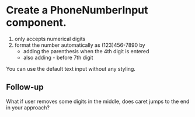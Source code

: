 # Create a PhoneNumberInput component.

1. only accepts numerical digits
2. format the number automatically as (123)456-7890 by
   - adding the parenthesis when the 4th digit is entered
   - also adding - before 7th digit

You can use the default text input without any styling.

## Follow-up

What if user removes some digits in the middle, does caret jumps to the end in your approach?
